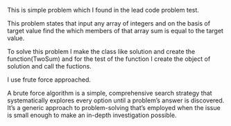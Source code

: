 This is simple problem which I found in the lead code problem test.

This problem states that input any array of integers and on the basis of target value find the which members of that array sum is equal to the target value.

To solve this problem I make the class like solution and create the function(TwoSum) and for the test of the function I create the object of solution and call the fuctions. 


I use frute force  approached.

A brute force algorithm is a simple, comprehensive search strategy that systematically explores every option until a problem’s answer is discovered. It’s a generic approach to problem-solving that’s employed when the issue is small enough to make an in-depth investigation possible.
